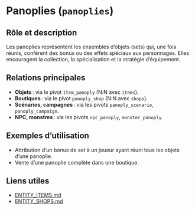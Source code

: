 # Panoplies (`panoplies`)

## Rôle et description
Les panoplies représentent les ensembles d’objets (sets) qui, une fois réunis, confèrent des bonus ou des effets spéciaux aux personnages. Elles encouragent la collection, la spécialisation et la stratégie d’équipement.

## Relations principales
- **Objets** : via le pivot `item_panoply` (N:N avec `items`).
- **Boutiques** : via le pivot `panoply_shop` (N:N avec `shops`).
- **Scénarios, campagnes** : via les pivots `panoply_scenario`, `panoply_campaign`.
- **NPC, monstres** : via les pivots `npc_panoply`, `monster_panoply`.

## Exemples d’utilisation
- Attribution d’un bonus de set à un joueur ayant réuni tous les objets d’une panoplie.
- Vente d’une panoplie complète dans une boutique.

## Liens utiles
- [ENTITY_ITEMS.md](ENTITY_ITEMS.md)
- [ENTITY_SHOPS.md](ENTITY_SHOPS.md) 